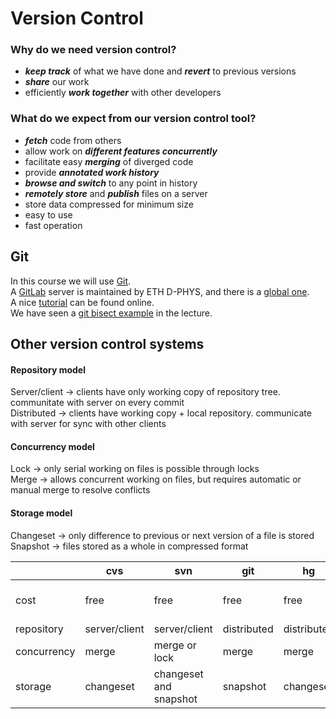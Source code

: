 # Version Control

### Why do we need version control?

* ___keep track___ of what we have done and ___revert___ to previous versions
* ___share___ our work
* efficiently ___work together___ with other developers

### What do we expect from our version control tool?

* ___fetch___ code from others
* allow work on ___different features concurrently___
* facilitate easy ___merging___ of diverged code
* provide ___annotated work history___
* ___browse and switch___ to any point in history
* ___remotely store___ and ___publish___ files on a server
* store data compressed for minimum size
* easy to use
* fast operation

## Git

In this course we will use [Git](https://git-scm.com).<br /> 
A [GitLab](https://gitlab.phys.ethz.ch) server is maintained by ETH D-PHYS, and there is a [global one](https://github.com).<br />
A nice [tutorial](https://www.atlassian.com/git/tutorials/) can be found online.<br />
We have seen a [git bisect example](tools/git/bisect.sh) in the lecture.

## Other version control systems

#### Repository model
Server/client -> clients have only working copy of repository tree. communitate with server on every commit<br />
Distributed -> clients have working copy + local repository. communicate with server for sync with other clients<br />

#### Concurrency model
Lock -> only serial working on files is possible through locks<br />
Merge -> allows concurrent working on files, but requires automatic or manual merge to resolve conflicts<br />

#### Storage model
Changeset -> only difference to previous or next version of a file is stored<br />
Snapshot -> files stored as a whole in compressed format<br />


|             | cvs           | svn                    | git         | hg          | perforce                 |
|-------------|---------------|------------------------|-------------|-------------|--------------------------|
| cost        | free          | free                   | free        | free        | free for educational use |
| repository  | server/client | server/client          | distributed | distributed | server/client            |
| concurrency | merge         | merge or lock          | merge       | merge       | merge or lock            |
| storage     | changeset     | changeset and snapshot | snapshot    | changeset   | changeset                |
